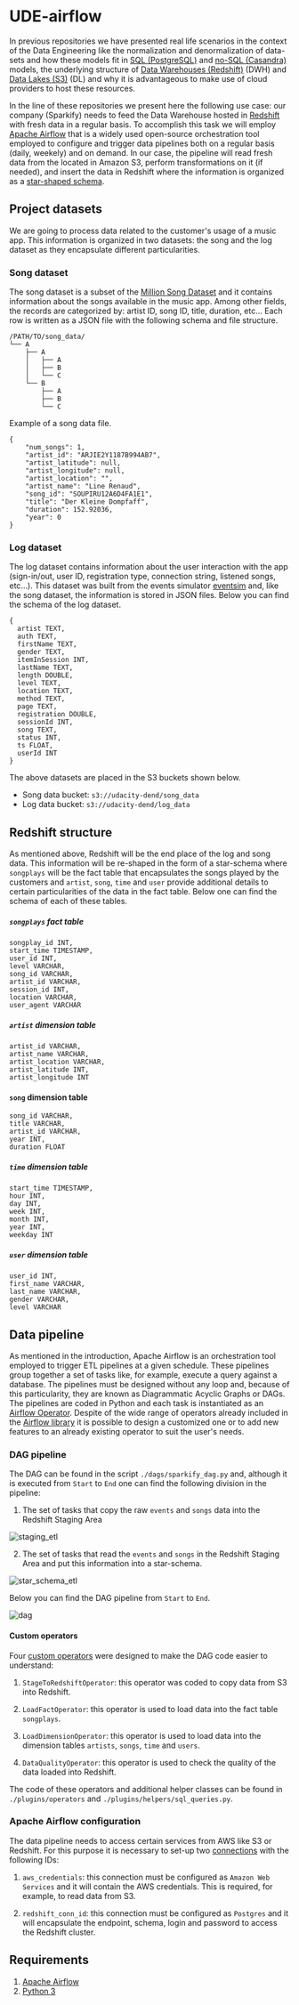 # UDE-airflow

In previous repositories we have presented real life scenarios in the context of the Data Engineering like the normalization and denormalization of data-sets and how these models fit in [SQL (PostgreSQL)](https://github.com/juferafo/UDE-postgres) and [no-SQL (Casandra)](https://github.com/juferafo/UDE-cassandra) models, the underlying structure of [Data Warehouses (Redshift)](https://github.com/juferafo/UDE-redshift) (DWH) and [Data Lakes (S3)](https://github.com/juferafo/UDE-data-lake) (DL) and why it is advantageous to make use of cloud providers to host these resources. 

In the line of these repositories we present here the following use case: our company (Sparkify) needs to feed the Data Warehouse hosted in [Redshift](https://aws.amazon.com/redshift/?whats-new-cards.sort-by=item.additionalFields.postDateTime&whats-new-cards.sort-order=desc) with fresh data in a regular basis. To accomplish this task we will employ [Apache Airflow](https://airflow.apache.org/) that is a  widely used open-source orchestration tool employed to configure and trigger data pipelines both on a regular basis (daily, weekely) and on demand. In our case, the pipeline will read fresh data from the located in Amazon S3, perform transformations on it (if needed), and insert the data in Redshift where the information is organized as a [star-shaped schema](https://www.guru99.com/star-snowflake-data-warehousing.html). 

## Project datasets

We are going to process data related to the customer's usage of a music app. This information is organized in two datasets: the song and the log dataset as they encapsulate different particularities.

### Song dataset

The song dataset is a subset of the [Million Song Dataset](http://millionsongdataset.com/) and it contains information about the songs available in the music app. Among other fields, the records are categorized by: artist ID, song ID, title, duration, etc... Each row is written as a JSON file with the following schema and file structure.

```
/PATH/TO/song_data/
└── A
    ├── A
    │   ├── A
    │   ├── B
    │   └── C
    └── B
        ├── A
        ├── B
        └── C
```

Example of a song data file.

```
{
    "num_songs": 1, 
    "artist_id": "ARJIE2Y1187B994AB7", 
    "artist_latitude": null,
    "artist_longitude": null,
    "artist_location": "",
    "artist_name": "Line Renaud",
    "song_id": "SOUPIRU12A6D4FA1E1",
    "title": "Der Kleine Dompfaff",
    "duration": 152.92036,
    "year": 0
}
```

### Log dataset

The log dataset contains information about the user interaction with the app (sign-in/out, user ID, registration type, connection string, listened songs, etc...). This dataset was built from the events simulator [eventsim](https://github.com/Interana/eventsim) and, like the song dataset, the information is stored in JSON files. Below you can find the schema of the log dataset.

```
{
  artist TEXT,
  auth TEXT,
  firstName TEXT,
  gender TEXT,
  itemInSession INT,
  lastName TEXT,
  length DOUBLE,
  level TEXT,
  location TEXT,
  method TEXT,
  page TEXT,
  registration DOUBLE,
  sessionId INT,
  song TEXT,
  status INT,
  ts FLOAT,
  userId INT
}
```

The above datasets are placed in the S3 buckets shown below.

* Song data bucket: `s3://udacity-dend/song_data`
* Log data bucket: `s3://udacity-dend/log_data`

## Redshift structure

As mentioned above, Redshift will be the end place of the log and song data. This information will be re-shaped in the form of a star-schema where `songplays` will be the fact table that encapsulates the songs played by the customers and `artist`, `song`, `time` and `user` provide additional details to certain particularities of the data in the fact table. Below one can find the schema of each of these tables.


##### `songplays` fact table

```
songplay_id INT,
start_time TIMESTAMP, 
user_id INT, 
level VARCHAR, 
song_id VARCHAR, 
artist_id VARCHAR, 
session_id INT, 
location VARCHAR, 
user_agent VARCHAR
```

##### `artist` dimension table

```
artist_id VARCHAR,
artist_name VARCHAR,
artist_location VARCHAR,
artist_latitude INT,
artist_longitude INT
```

#### `song` dimension table

```
song_id VARCHAR,
title VARCHAR,
artist_id VARCHAR,
year INT,
duration FLOAT
```

##### `time` dimension table

```
start_time TIMESTAMP,
hour INT,
day INT,
week INT,
month INT,
year INT,
weekday INT
```

##### `user` dimension table

```
user_id INT,
first_name VARCHAR,
last_name VARCHAR,
gender VARCHAR,
level VARCHAR
```

## Data pipeline

As mentioned in the introduction, Apache Airflow is an orchestration tool employed to trigger ETL pipelines at a given schedule. These pipelines group together a set of tasks like, for example, execute a query against a database. The pipelines must be designed without any loop and, because of this particularity, they are known as Diagrammatic Acyclic Graphs or DAGs. The pipelines are coded in Python and each task is instantiated as an [Airflow Operator](https://airflow.apache.org/docs/apache-airflow/stable/howto/operator/index.html). Despite of the wide range of operators already included in the [Airflow library](https://airflow.apache.org/docs/apache-airflow/stable/_api/airflow/operators/index.html) it is possible to design a customized one or to add new features to an already existing operator to suit the user's needs.

### DAG pipeline

The DAG can be found in the script `./dags/sparkify_dag.py` and, although it is executed from `Start` to `End` one can find the following division in the pipeline:

1. The set of tasks that copy the raw `events` and `songs` data into the Redshift Staging Area

![staging_etl](./figs/staging_etl.png)

2. The set of tasks that read the `events` and `songs` in the Redshift Staging Area and put this information into a star-schema.

![star_schema_etl](./figs/start_schema_etl.png)

Below you can find the DAG pipeline from `Start` to `End`.

![dag](./figs/dag.png)

#### Custom operators

Four [custom operators](https://airflow.apache.org/docs/apache-airflow/stable/howto/custom-operator.html) were designed to make the DAG code easier to understand:

1. `StageToRedshiftOperator`: this operator was coded to copy data from S3 into Redshift.

2. `LoadFactOperator`: this operator is used to load data into the fact table `songplays`.

3. `LoadDimensionOperator`: this operator is used to load data into the dimension tables `artists`, `songs`, `time` and `users`.

4. `DataQualityOperator`: this operator is used to check the quality of the data loaded into Redshift.

The code of these operators and additional helper classes can be found in `./plugins/operators` and `./plugins/helpers/sql_queries.py`.

### Apache Airflow configuration

The data pipeline needs to access certain services from AWS like S3 or Redshift. For this purpose it is necessary to set-up two [connections](https://airflow.apache.org/docs/apache-airflow/stable/howto/connection.html) with the following IDs:

1. `aws_credentials`: this connection must be configured as `Amazon Web Services` and it will contain the AWS credentials. This is required, for example, to read data from S3. 

2. `redshift_conn_id`: this connection must be configured as `Postgres` and it will encapsulate the endpoint, schema, login and password to access the Redshift cluster.

## Requirements

1. [Apache Airflow](https://airflow.apache.org/)
2. [Python 3](https://www.python.org/)
